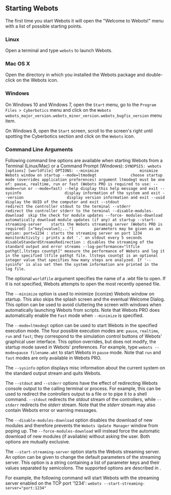 ## Starting Webots

The first time you start Webots it will open the "Welcome to Webots!" menu with
a list of possible starting points.

### Linux

Open a terminal and type `webots` to launch Webots.

### Mac OS X

Open the directory in which you installed the Webots package and double-click on
the Webots icon.

### Windows

On Windows 10 and Windows 7, open the `Start` menu, go to the `Program Files >
Cyberbotics` menu and click on the `Webots
webots_major_version.webots_minor_version.webots_bugfix_version` menu item.

On Windows 8, open the `Start` screen, scroll to the screen's right until
spotting the Cyberbotics section and click on the `Webots` icon.

### Command Line Arguments

Following command line options are available when starting Webots from a
Terminal (Linux/Mac) or a Command Prompt (Windows): `SYNOPSIS: webots [options]
[worldfile] OPTIONS: --minimize                  minimize Webots window on
startup --mode=ltmodegt               choose startup mode (overrides application
preferences) argument ltmodegt must be one of: pause, realtime, run or fast
(Webots PRO is required to use: --mode==run or --mode=fast) --help
display this help message and exit --sysinfo                   display
information of the system and exit --version                   display version
information and exit --uuid                      display the UUID of the
computer and exit --stdout                    redirect the controller stdout to
the terminal --stderr                    redirect the controller stderr to the
terminal --disable-modules-download  skip the check for module updates --force-
modules-download    automatically download module updates (if any) at startup
--start-streaming-server    starts the Webots streaming server (Webots PRO is
required) [="key[=value];..."]         parameters may be given as an option:
port=1234 : starts the streaming server on port 1234 monitorActivity : prints a
dot '.' on stdout every 5 seconds disableStandardStreamsRedirection : disables
the streaming of the standard output and error streams --log-performance="ltfile
pathgt[,ltsteps countgt]" measure the performance of Webots and log it in the
specified ltfile pathgt file. ltsteps countgt is an optional integer value that
specifies how many steps are analyzed. If '--sysinfo' is also set then the
system information are printed in the log file.`

The optional `worldfile` argument specifies the name of a .wbt file to open. If
it is not specified, Webots attempts to open the most recently opened file.

The `--minimize` option is used to minimize (iconize) Webots window on startup.
This also skips the splash screen and the eventual Welcome Dialog. This option
can be used to avoid cluttering the screen with windows when automatically
launching Webots from scripts. Note that Webots PRO does automatically enable
the `Fast` mode when `--minimize` is specified.

The `--mode=ltmodegt` option can be used to start Webots in the specified
execution mode. The four possible execution modes are: `pause`, `realtime`,
`run` and `fast`; they correspond to the simulation control buttons of Webots'
graphical user interface. This option overrides, but does not modify, the
startup mode saved in Webots' preferences. For example, type `webots
--mode=pause filename.wbt` to start Webots in `pause` mode. Note that `run` and
`fast` modes are only available in Webots PRO.

The `--sysinfo` option displays misc information about the current system on the
standard output stream and quits Webots.

The `--stdout` and `--stderr` options have the effect of redirecting Webots
console output to the calling terminal or process. For example, this can be used
to redirect the controllers output to a file or to pipe it to a shell command.
`--stdout` redirects the *stdout* stream of the controllers, while `--stderr`
redirects the *stderr* stream. Note that the *stderr* stream may also contain
Webots error or warning messages.

The `--disable-modules-download` option disables the download of new modules and
therefore prevents the `Webots Update Manager` window from poping up. The
`--force-modules-download` will instead force the automatic download of new
modules (if available) without asking the user. Both options are mutually
exclusive.

The `--start-streaming-server` option starts the Webots streaming server. An
option can be given to change the default parameters of the streaming server.
This option is a string containing a list of parameter keys and their values
separated by semicolons. The supported options are described in .

For example, the following command will start Webots with the streaming server
enabled on the TCP port '1234': `webots --start-streaming-server="port:1234"`

